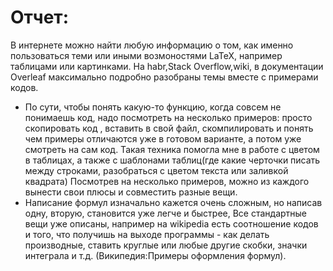 # Отчет:

В интернете можно найти любую информацию о том, как именно пользоваться теми или иными возмоностями LaTeX, например таблицами или картинками.
На habr,Stack Overflow,wiki, в документации Overleaf максимально подробно разобраны темы вместе с примерами кодов.
 - По сути, чтобы понять какую-то функцию, когда совсем не понимаешь код, надо посмотреть на несколько примеров: просто скопировать код , 
вставить в свой файл, скомпилировать и понять чем примеры отличаются уже в готовом варианте, а потом уже смотреть на сам код. 
Такая техника помогла мне в работе с цветом в таблицах, а также с шаблонами таблиц(где какие черточки писать между строками,
разобраться с цветом текста или заливкой квадрата) Посмотрев на несколько примеров, можно из каждого вынести свои плюсы и совместить
разные вещи. 
 - Написание формул изначально кажется очень сложным, но написав одну, вторую, становится уже легче и быстрее, 
Все стандартные вещи уже описаны, например на wikipedia есть соотношение кодов и того, что получишь на выходе программы - как делать производные, 
ставить круглые или любые другие скобки, значки интеграла и т.д. (Википедия:Примеры оформления формул). 
